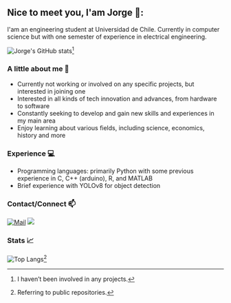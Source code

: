 ## Nice to meet you, I'am Jorge 👋:
I'am an engineering student at Universidad de Chile.
Currently in computer science but with one semester of experience in electrical engineering.
<!--
presentation card: https://github.com/anuraghazra/github-readme-stats
-->
![Jorge's GitHub stats](https://github-readme-stats.vercel.app/api?username=JorgeCSH&show_icons=true&theme=tokyonight)[^1]


### A little about me 🤔
- Currently not working or involved on any specific projects, but interested in joining one
- Interested in all kinds of tech innovation and advances, from hardware to software
- Constantly seeking to develop and gain new skills and experiences in my main area
- Enjoy learning about various fields, including science, economics, history and more

### Experience 💻
- Programming languages: primarily Python with some previous experience in C, C++ (arduino), R, and MATLAB
- Brief experience with YOLOv8 for object detection

### Contact/Connect 📫
<!--
where did I get the icons: https://github.com/alexandresanlim/Badges4-README.md-Profile?tab=readme-ov-file#how-to-use
-->
<a href="mailto:jorge.cummins.hs@gmail.com"><img alt="Mail" src="https://img.shields.io/badge/Mail-D14836?style=for-the-badge&logo=gmail&logoColor=white" /></a>
<a href="https://www.linkedin.com/in/jorge-cummins-holger-347053305/"><img src="https://img.shields.io/badge/LinkedIn-0077B5?style=for-the-badge&logo=linkedin&logoColor=white" /></a>

### Stats 📈
<!-- So it doesn't show jupyter notebook and tex files -->
![Top Langs](https://github-readme-stats.vercel.app/api/top-langs/?username=JorgeCSH&hide=jupyter%20notebook,tex&langs_count=8)[^2]
<!--[![WakaTime stats](https://github-readme-stats.vercel.app/api/wakatime?username=JorgeCSH)](https://github.com/JorgeCSH/github-readme-stats)-->




<!--



-->


<!--
No lo borro por si las moscas 
**JorgeCSH/JorgeCSH** is a ✨ _special_ ✨ repository because its `README.md` (this file) appears on your GitHub profile.

Here are some ideas to get you started:

- 🌱 I’m currently learning ...
- 🤔 I’m looking for help with ...
- 💬 Ask me about ...
- 📫 How to reach me: ...
- ⚡ Fun fact: ...
-->
[^1]: I haven’t been involved in any projects.
[^2]: Referring to public repositories.
